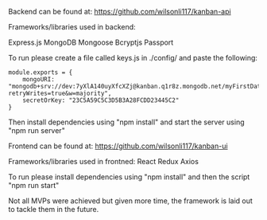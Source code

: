 
Backend can be found at:
https://github.com/wilsonli117/kanban-api

Frameworks/libraries used in backend:

Express.js
MongoDB
Mongoose
Bcryptjs
Passport

To run please create a file called keys.js in ./config/ and paste the following:

```
module.exports = {
    mongoURI: "mongodb+srv://dev:7yXlA140uyXfcXZj@kanban.q1r8z.mongodb.net/myFirstDatabase?retryWrites=true&w=majority",
    secretOrKey: "23C5A59C5C3D5B3A28FCDD23445C2"
}
```

Then install dependencies using "npm install" and start the server using "npm run server"


Frontend can be found at:
https://github.com/wilsonli117/kanban-ui

Frameworks/libraries used in frontned:
React
Redux
Axios

To run please install dependencies using "npm install" and then the script "npm run start"

Not all MVPs were achieved but given more time, the framework is laid out to tackle them in the future.


